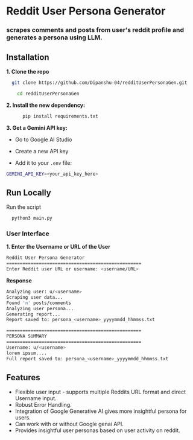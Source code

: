 # Reddit User Persona Generator
###  scrapes comments and posts from user's reddit profile and generates a persona using LLM.
## Installation

**1. Clone the repo**

```bash
  git clone https://github.com/Dipanshu-04/redditUserPersonaGen.git
  ```
```bash
    cd redditUserPersonaGen
```
**2. Install the new dependency:**

```bash
      pip install requirements.txt
```

**3. Get a Gemini API key:**

* Go to Google AI Studio

* Create a new API key

* Add it to your ```.env``` file:

```bash
GEMINI_API_KEY=<your_api_key_here>
```
## Run Locally

Run the script

```bash
  python3 main.py
```
### User Interface

**1. Enter the Username or URL of the User** 

```bash
Reddit User Persona Generator
==================================================
Enter Reddit user URL or username: <username/URL>

```

**Response**

```bash
Analyzing user: u/<username>
Scraping user data...
Found 'n' posts/comments
Analyzing user persona...
Generating report...
Report saved to: persona_<username>_yyyymmdd_hhmmss.txt

==================================================
PERSONA SUMMARY
==================================================
Username: u/<username>
lorem ipsum....
Full report saved to: persona_<username>_yyyymmdd_hhmmss.txt
```



## Features

- Flexible user input - supports multiple Reddits URL format and direct Username input.
- Robust Error Handling.
- Integration of Google Generative AI gives more insightful persona for users.
- Can work with or without Google genai API.
- Provides insightful user personas based on user activity on reddit.


